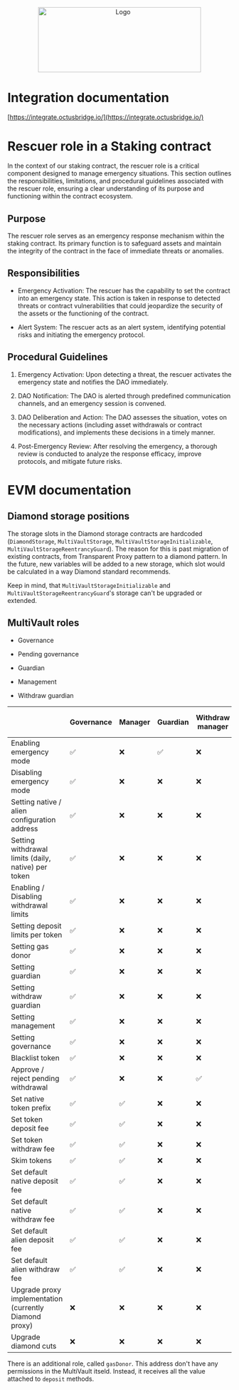 <p align="center">
  <a href="https://github.com/venom-blockchain/developer-program">
    <img src="https://raw.githubusercontent.com/venom-blockchain/developer-program/main/vf-dev-program.png" alt="Logo" width="366.8" height="146.4">
  </a>
</p>

# Integration documentation

[https://integrate.octusbridge.io/](https://integrate.octusbridge.io/)

# Rescuer role in a Staking contract

In the context of our staking contract, the rescuer role is a critical component designed to manage emergency situations. This section outlines the responsibilities, limitations, and procedural guidelines associated with the rescuer role, ensuring a clear understanding of its purpose and functioning within the contract ecosystem.

## Purpose

The rescuer role serves as an emergency response mechanism within the staking contract. Its primary function is to safeguard assets and maintain the integrity of the contract in the face of immediate threats or anomalies.

## Responsibilities

- Emergency Activation: The rescuer has the capability to set the contract into an emergency state. This action is taken in response to detected threats or contract vulnerabilities that could jeopardize the security of the assets or the functioning of the contract.

- Alert System: The rescuer acts as an alert system, identifying potential risks and initiating the emergency protocol.

## Procedural Guidelines

1. Emergency Activation: Upon detecting a threat, the rescuer activates the emergency state and notifies the DAO immediately.

2. DAO Notification: The DAO is alerted through predefined communication channels, and an emergency session is convened.

3. DAO Deliberation and Action: The DAO assesses the situation, votes on the necessary actions (including asset withdrawals or contract modifications), and implements these decisions in a timely manner.

4. Post-Emergency Review: After resolving the emergency, a thorough review is conducted to analyze the response efficacy, improve protocols, and mitigate future risks.



# EVM documentation

## Diamond storage positions

The storage slots in the Diamond storage contracts are hardcoded (`DiamondStorage`, `MultiVaultStorage`, `MultiVaultStorageInitializable`, `MultiVaultStorageReentrancyGuard`). The reason for this is past migration of existing contracts,
from Transparent Proxy pattern to a diamond pattern. In the future, new variables will be added to a new storage, which slot
would be calculated in a way Diamond standard recommends.

Keep in mind, that `MultiVaultStorageInitializable` and `MultiVaultStorageReentrancyGuard`'s storage can't be upgraded or extended.

## MultiVault roles

- Governance

- Pending governance

- Guardian

- Management

- Withdraw guardian

|                                                        | Governance | Manager | Guardian | Withdraw manager | Diamond cut owner | Proxy owner |
| :----------------------------------------------------- | ---------- | ------- | -------- | ---------------- | ----------------- | ----------- |
| Enabling emergency mode                                | ✅          | ❌       | ✅        | ❌                | ❌                 | ❌           |
| Disabling emergency mode                               | ✅          | ❌       | ❌        | ❌                | ❌                 | ❌           |
| Setting native / alien configuration address           | ✅          | ❌       | ❌        | ❌                | ❌                 | ❌           |
| Setting withdrawal limits (daily, native) per token    | ✅          | ❌       | ❌        | ❌                | ❌                 | ❌           |
| Enabling / Disabling withdrawal limits                 | ✅          | ❌       | ❌        | ❌                | ❌                 | ❌           |
| Setting deposit limits per token                       | ✅          | ❌       | ❌        | ❌                | ❌                 | ❌           |
| Setting gas donor                                      | ✅          | ❌       | ❌        | ❌                | ❌                 | ❌           |
| Setting guardian                                       | ✅          | ❌       | ❌        | ❌                | ❌                 | ❌           |
| Setting withdraw guardian                              | ✅          | ❌       | ❌        | ❌                | ❌                 | ❌           |
| Setting management                                     | ✅          | ❌       | ❌        | ❌                | ❌                 | ❌           |
| Setting governance                                     | ✅          | ❌       | ❌        | ❌                | ❌                 | ❌           |
| Blacklist token                                        | ✅          | ❌       | ❌        | ❌                | ❌                 | ❌           |
| Approve / reject pending withdrawal                    | ✅          | ❌       | ❌        | ✅                | ❌                 | ❌           |
| Set native token prefix                                | ✅          | ✅       | ❌        | ❌                | ❌                 | ❌           |
| Set token deposit fee                                  | ✅          | ✅       | ❌        | ❌                | ❌                 | ❌           |
| Set token withdraw fee                                 | ✅          | ✅       | ❌        | ❌                | ❌                 | ❌           |
| Skim tokens                                            | ✅          | ✅       | ❌        | ❌                | ❌                 | ❌           |
| Set default native deposit fee                         | ✅          | ✅       | ❌        | ❌                | ❌                 | ❌           |
| Set default native withdraw fee                        | ✅          | ✅       | ❌        | ❌                | ❌                 | ❌           |
| Set default alien deposit fee                          | ✅          | ✅       | ❌        | ❌                | ❌                 | ❌           |
| Set default alien withdraw fee                         | ✅          | ✅       | ❌        | ❌                | ❌                 | ❌           |
| Upgrade proxy implementation (currently Diamond proxy) | ❌          | ❌       | ❌        | ❌                | ❌                 | ✅           |
| Upgrade diamond cuts                                   | ❌          | ❌       | ❌        | ❌                | ✅                 | ❌           |

There is an additional role, called `gasDonor`. This address don't have any permissions in the MultiVault itseld. Instead, it receives all the value attached to `deposit` methods.
